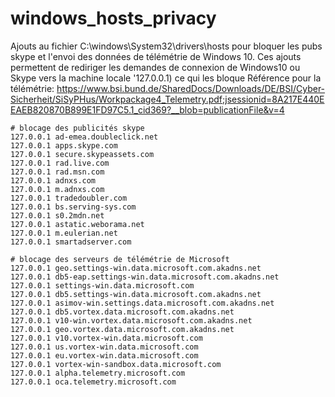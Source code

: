 # windows_hosts_privacy
Ajouts au fichier C:\windows\System32\drivers\hosts pour bloquer les pubs skype et l'envoi des données de télémétrie de Windows 10.
Ces ajouts permettent de rediriger les demandes de connexion de Windows10 ou Skype vers la machine locale '127.0.0.1) ce qui les bloque
Référence pour la télémétrie: https://www.bsi.bund.de/SharedDocs/Downloads/DE/BSI/Cyber-Sicherheit/SiSyPHus/Workpackage4_Telemetry.pdf;jsessionid=8A217E440EEAEB820870B899E1FD97C5.1_cid369?__blob=publicationFile&v=4

```
# blocage des publicités skype 
127.0.0.1 ad-emea.doubleclick.net
127.0.0.1 apps.skype.com
127.0.0.1 secure.skypeassets.com
127.0.0.1 rad.live.com
127.0.0.1 rad.msn.com
127.0.0.1 adnxs.com
127.0.0.1 m.adnxs.com
127.0.0.1 tradedoubler.com
127.0.0.1 bs.serving-sys.com
127.0.0.1 s0.2mdn.net
127.0.0.1 astatic.weborama.net
127.0.0.1 m.eulerian.net
127.0.0.1 smartadserver.com

# blocage des serveurs de télémétrie de Microsoft
127.0.0.1 geo.settings-win.data.microsoft.com.akadns.net
127.0.0.1 db5-eap.settings-win.data.microsoft.com.akadns.net
127.0.0.1 settings-win.data.microsoft.com
127.0.0.1 db5.settings-win.data.microsoft.com.akadns.net
127.0.0.1 asimov-win.settings.data.microsoft.com.akadns.net
127.0.0.1 db5.vortex.data.microsoft.com.akadns.net
127.0.0.1 v10-win.vortex.data.microsoft.com.akadns.net
127.0.0.1 geo.vortex.data.microsoft.com.akadns.net
127.0.0.1 v10.vortex-win.data.microsoft.com
127.0.0.1 us.vortex-win.data.microsoft.com
127.0.0.1 eu.vortex-win.data.microsoft.com
127.0.0.1 vortex-win-sandbox.data.microsoft.com
127.0.0.1 alpha.telemetry.microsoft.com
127.0.0.1 oca.telemetry.microsoft.com
```
